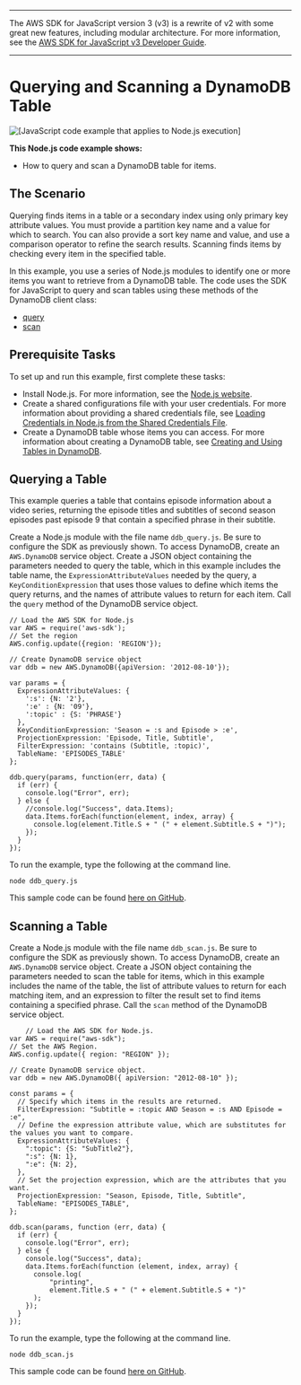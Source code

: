 --------

The AWS SDK for JavaScript version 3 \(v3\) is a rewrite of v2 with some great new features, including modular architecture\. For more information, see the [AWS SDK for JavaScript v3 Developer Guide](https://docs.aws.amazon.com/sdk-for-javascript/v3/developer-guide/welcome.html)\.

--------

# Querying and Scanning a DynamoDB Table<a name="dynamodb-example-query-scan"></a>

![\[JavaScript code example that applies to Node.js execution\]](http://docs.aws.amazon.com/sdk-for-javascript/v2/developer-guide/images/nodeicon.png)

**This Node\.js code example shows:**
+ How to query and scan a DynamoDB table for items\.

## The Scenario<a name="dynamodb-example-table-query-scan-scenario"></a>

Querying finds items in a table or a secondary index using only primary key attribute values\. You must provide a partition key name and a value for which to search\. You can also provide a sort key name and value, and use a comparison operator to refine the search results\. Scanning finds items by checking every item in the specified table\.

In this example, you use a series of Node\.js modules to identify one or more items you want to retrieve from a DynamoDB table\. The code uses the SDK for JavaScript to query and scan tables using these methods of the DynamoDB client class:
+ [query](https://docs.aws.amazon.com/AWSJavaScriptSDK/latest/AWS/DynamoDB.html#query-property)
+ [scan](https://docs.aws.amazon.com/AWSJavaScriptSDK/latest/AWS/DynamoDB.html#scan-property)

## Prerequisite Tasks<a name="dynamodb-example-table-query-scan-prerequisites"></a>

To set up and run this example, first complete these tasks:
+ Install Node\.js\. For more information, see the [Node\.js website](https://nodejs.org)\.
+ Create a shared configurations file with your user credentials\. For more information about providing a shared credentials file, see [Loading Credentials in Node\.js from the Shared Credentials File](loading-node-credentials-shared.md)\.
+ Create a DynamoDB table whose items you can access\. For more information about creating a DynamoDB table, see [Creating and Using Tables in DynamoDB](dynamodb-examples-using-tables.md)\.

## Querying a Table<a name="dynamodb-example-table-query-scan-querying"></a>

This example queries a table that contains episode information about a video series, returning the episode titles and subtitles of second season episodes past episode 9 that contain a specified phrase in their subtitle\.

Create a Node\.js module with the file name `ddb_query.js`\. Be sure to configure the SDK as previously shown\. To access DynamoDB, create an `AWS.DynamoDB` service object\. Create a JSON object containing the parameters needed to query the table, which in this example includes the table name, the `ExpressionAttributeValues` needed by the query, a `KeyConditionExpression` that uses those values to define which items the query returns, and the names of attribute values to return for each item\. Call the `query` method of the DynamoDB service object\.

```
// Load the AWS SDK for Node.js
var AWS = require('aws-sdk');
// Set the region
AWS.config.update({region: 'REGION'});

// Create DynamoDB service object
var ddb = new AWS.DynamoDB({apiVersion: '2012-08-10'});

var params = {
  ExpressionAttributeValues: {
    ':s': {N: '2'},
    ':e' : {N: '09'},
    ':topic' : {S: 'PHRASE'}
  },
  KeyConditionExpression: 'Season = :s and Episode > :e',
  ProjectionExpression: 'Episode, Title, Subtitle',
  FilterExpression: 'contains (Subtitle, :topic)',
  TableName: 'EPISODES_TABLE'
};

ddb.query(params, function(err, data) {
  if (err) {
    console.log("Error", err);
  } else {
    //console.log("Success", data.Items);
    data.Items.forEach(function(element, index, array) {
      console.log(element.Title.S + " (" + element.Subtitle.S + ")");
    });
  }
});
```

To run the example, type the following at the command line\.

```
node ddb_query.js
```

This sample code can be found [here on GitHub](https://github.com/awsdocs/aws-doc-sdk-examples/tree/master/javascript/example_code/dynamodb/ddb_query.js)\.

## Scanning a Table<a name="dynamodb-example-table-query-scan-scanning"></a>

Create a Node\.js module with the file name `ddb_scan.js`\. Be sure to configure the SDK as previously shown\. To access DynamoDB, create an `AWS.DynamoDB` service object\. Create a JSON object containing the parameters needed to scan the table for items, which in this example includes the name of the table, the list of attribute values to return for each matching item, and an expression to filter the result set to find items containing a specified phrase\. Call the `scan` method of the DynamoDB service object\.

```
    // Load the AWS SDK for Node.js.
var AWS = require("aws-sdk");
// Set the AWS Region.
AWS.config.update({ region: "REGION" });

// Create DynamoDB service object.
var ddb = new AWS.DynamoDB({ apiVersion: "2012-08-10" });

const params = {
  // Specify which items in the results are returned.
  FilterExpression: "Subtitle = :topic AND Season = :s AND Episode = :e",
  // Define the expression attribute value, which are substitutes for the values you want to compare.
  ExpressionAttributeValues: {
    ":topic": {S: "SubTitle2"},
    ":s": {N: 1},
    ":e": {N: 2},
  },
  // Set the projection expression, which are the attributes that you want.
  ProjectionExpression: "Season, Episode, Title, Subtitle",
  TableName: "EPISODES_TABLE",
};

ddb.scan(params, function (err, data) {
  if (err) {
    console.log("Error", err);
  } else {
    console.log("Success", data);
    data.Items.forEach(function (element, index, array) {
      console.log(
          "printing",
          element.Title.S + " (" + element.Subtitle.S + ")"
      );
    });
  }
});
```

To run the example, type the following at the command line\.

```
node ddb_scan.js
```

This sample code can be found [here on GitHub](https://github.com/awsdocs/aws-doc-sdk-examples/tree/master/javascript/example_code/dynamodb/ddb_scan.js)\.